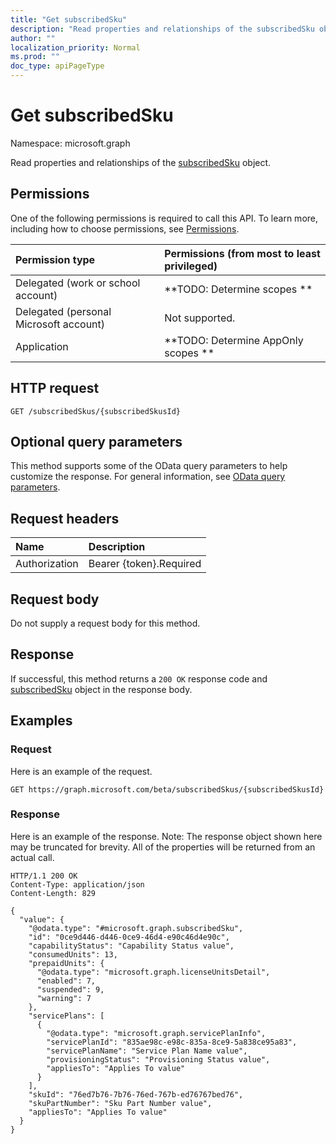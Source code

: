 ```yaml
---
title: "Get subscribedSku"
description: "Read properties and relationships of the subscribedSku object."
author: ""
localization_priority: Normal
ms.prod: ""
doc_type: apiPageType
---
```


# Get subscribedSku

Namespace: microsoft.graph

Read properties and relationships of the [subscribedSku](../resources/subscribedsku.md) object.

## Permissions
One of the following permissions is required to call this API. To learn more, including how to choose permissions, see [Permissions](/concepts/permissions-reference.md).

|Permission type|Permissions (from most to least privileged)|
|:---|:---|
|Delegated (work or school account)|**TODO: Determine scopes **|
|Delegated (personal Microsoft account)|Not supported.|
|Application|**TODO: Determine AppOnly scopes **|

## HTTP request
<!-- {
  "blockType": "ignored"
}
-->
``` http
GET /subscribedSkus/{subscribedSkusId}
```

## Optional query parameters
This method supports some of the OData query parameters to help customize the response. For general information, see [OData query parameters](/graph/query-parameters).

## Request headers
|Name|Description|
|:---|:---|
|Authorization|Bearer {token}.Required|

## Request body
Do not supply a request body for this method.

## Response
If successful, this method returns a `200 OK` response code and [subscribedSku](../resources/subscribedsku.md) object in the response body.

## Examples

### Request
Here is an example of the request.
<!-- {
  "blockType": "request",
  "name": "get_subscribedsku"
}
-->
``` http
GET https://graph.microsoft.com/beta/subscribedSkus/{subscribedSkusId}
```

### Response
Here is an example of the response. Note: The response object shown here may be truncated for brevity. All of the properties will be returned from an actual call.
<!-- {
  "blockType": "response",
  "truncated": true,
  "@odata.type": "microsoft.graph.subscribedSku"
}
-->
``` http
HTTP/1.1 200 OK
Content-Type: application/json
Content-Length: 829

{
  "value": {
    "@odata.type": "#microsoft.graph.subscribedSku",
    "id": "0ce9d446-d446-0ce9-46d4-e90c46d4e90c",
    "capabilityStatus": "Capability Status value",
    "consumedUnits": 13,
    "prepaidUnits": {
      "@odata.type": "microsoft.graph.licenseUnitsDetail",
      "enabled": 7,
      "suspended": 9,
      "warning": 7
    },
    "servicePlans": [
      {
        "@odata.type": "microsoft.graph.servicePlanInfo",
        "servicePlanId": "835ae98c-e98c-835a-8ce9-5a838ce95a83",
        "servicePlanName": "Service Plan Name value",
        "provisioningStatus": "Provisioning Status value",
        "appliesTo": "Applies To value"
      }
    ],
    "skuId": "76ed7b76-7b76-76ed-767b-ed76767bed76",
    "skuPartNumber": "Sku Part Number value",
    "appliesTo": "Applies To value"
  }
}
```

